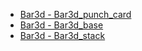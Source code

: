 - [Bar3d - Bar3d_punch_card](/pycharts/Bar3D/bar3d_punch_card.md 'include :type=code')
- [Bar3d - Bar3d_base](/pycharts/Bar3D/bar3d_base.md 'include :type=code')
- [Bar3d - Bar3d_stack](/pycharts/Bar3D/bar3d_stack.md 'include :type=code')
